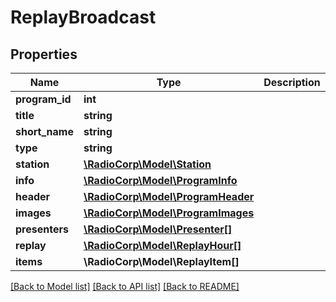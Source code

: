 # ReplayBroadcast

## Properties
Name | Type | Description | Notes
------------ | ------------- | ------------- | -------------
**program_id** | **int** |  | [optional] 
**title** | **string** |  | [optional] 
**short_name** | **string** |  | [optional] 
**type** | **string** |  | [optional] 
**station** | [**\RadioCorp\Model\Station**](Station.md) |  | [optional] 
**info** | [**\RadioCorp\Model\ProgramInfo**](ProgramInfo.md) |  | [optional] 
**header** | [**\RadioCorp\Model\ProgramHeader**](ProgramHeader.md) |  | [optional] 
**images** | [**\RadioCorp\Model\ProgramImages**](ProgramImages.md) |  | [optional] 
**presenters** | [**\RadioCorp\Model\Presenter[]**](Presenter.md) |  | [optional] 
**replay** | [**\RadioCorp\Model\ReplayHour[]**](ReplayHour.md) |  | [optional] 
**items** | **\RadioCorp\Model\ReplayItem[]** |  | [optional] 

[[Back to Model list]](../README.md#documentation-for-models) [[Back to API list]](../README.md#documentation-for-api-endpoints) [[Back to README]](../README.md)


